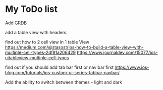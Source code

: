 # My ToDo list

Add [GRDB](https://github.com/groue/GRDB.swift)    

add a table view with headers

find out how to 2 cell view in 1 table View
https://medium.com/@stasost/ios-how-to-build-a-table-view-with-multiple-cell-types-2df91a206429
https://www.journaldev.com/15077/ios-uitableview-multiple-cell-types

find out if you should add tab bar first or nav bar first
https://www.ios-blog.com/tutorials/ios-custom-ui-series-tabbar-navbar/

Add the ability to switch between themes - light and dark
